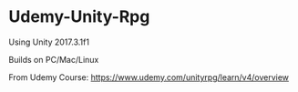 # Udemy-Unity-Rpg

Using Unity 2017.3.1f1

Builds on PC/Mac/Linux


From Udemy Course:  https://www.udemy.com/unityrpg/learn/v4/overview
